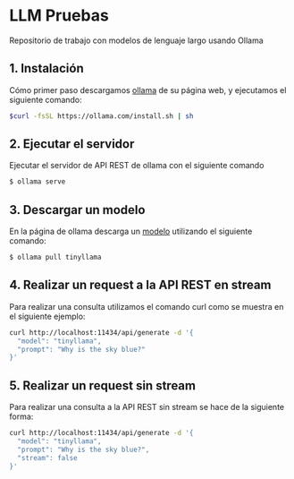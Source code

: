 # LLM Pruebas
 
 Repositorio de trabajo con modelos de lenguaje largo usando Ollama 

 ## 1. Instalación 
 Cómo primer paso descargamos [ollama](https://ollama.com/download/linux/) de su página web, y ejecutamos el siguiente comando: 
 ````bash
 $curl -fsSL https://ollama.com/install.sh | sh
````
## 2. Ejecutar el servidor 
Ejecutar el servidor de API REST de ollama con el siguiente comando 
````bash
$ ollama serve
````
## 3. Descargar un modelo 
En la página de ollama descarga un [modelo](https://ollama.com/library) utilizando el siguiente comando:
````bash
$ ollama pull tinyllama
````

## 4. Realizar un request a la API REST en stream
Para realizar una consulta utilizamos el comando curl como se muestra en el siguiente ejemplo:
````bash
curl http://localhost:11434/api/generate -d '{
  "model": "tinyllama",
  "prompt": "Why is the sky blue?"
}' 
````
## 5. Realizar un request sin stream
Para realizar una consulta a la API REST sin stream se hace de la siguiente forma: 
````bash
curl http://localhost:11434/api/generate -d '{
  "model": "tinyllama",
  "prompt": "Why is the sky blue?",
  "stream": false
}'
````




